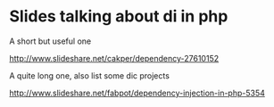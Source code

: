 # Slides talking about di in php

A short but useful one

http://www.slideshare.net/cakper/dependency-27610152


A quite long one, also list some dic projects

http://www.slideshare.net/fabpot/dependency-injection-in-php-5354